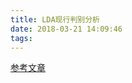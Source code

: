 ```yaml
---
title: LDA现行判别分析
date: 2018-03-21 14:09:46
tags:
---
```


[参考文章](https://zhuanlan.zhihu.com/p/27899927?group_id=869893271453863936)
